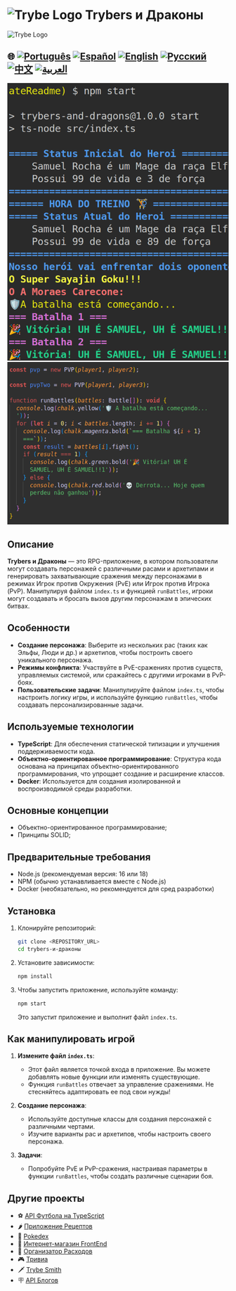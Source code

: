 # <img src="https://agenciars.com.br/wp-content/uploads/2022/06/Trybe.png" alt="Trybe Logo" width="52" height="30" /> Trybers и Драконы
<img src="https://agenciars.com.br/wp-content/uploads/2022/06/Trybe.png" alt="Trybe Logo" width="52" height="30" />

## 🌐 [![Português](https://img.shields.io/badge/Português-green)](https://github.com/SamuelRocha91/trybeAndDragons/blob/main/README.md) [![Español](https://img.shields.io/badge/Español-yellow)](https://github.com/SamuelRocha91/trybeAndDragons/blob/main/README_es.md) [![English](https://img.shields.io/badge/English-blue)](https://github.com/SamuelRocha91/trybeAndDragons/blob/main/README_en.md) [![Русский](https://img.shields.io/badge/Русский-lightgrey)](https://github.com/SamuelRocha91/trybeAndDragons/blob/main/README_ru.md) [![中文](https://img.shields.io/badge/中文-red)](https://github.com/SamuelRocha91/trybeAndDragons/blob/main/README_ch.md) [![العربية](https://img.shields.io/badge/العربية-orange)](https://github.com/SamuelRocha91/trybeAndDragons/blob/main/README_ar.md)

![Предпросмотр приложения](./assets/picture.png)
![Предпросмотр приложения](./assets/pictureTwo.png)

## Описание

**Trybers и Драконы** — это RPG-приложение, в котором пользователи могут создавать персонажей с различными расами и архетипами и генерировать захватывающие сражения между персонажами в режимах Игрок против Окружения (PvE) или Игрок против Игрока (PvP). Манипулируя файлом `index.ts` и функцией `runBattles`, игроки могут создавать и бросать вызов другим персонажам в эпических битвах.

## Особенности

- **Создание персонажа**: Выберите из нескольких рас (таких как Эльфы, Люди и др.) и архетипов, чтобы построить своего уникального персонажа.
- **Режимы конфликта**: Участвуйте в PvE-сражениях против существ, управляемых системой, или сражайтесь с другими игроками в PvP-боях.
- **Пользовательские задачи**: Манипулируйте файлом `index.ts`, чтобы настроить логику игры, и используйте функцию `runBattles`, чтобы создавать персонализированные задачи.

## Используемые технологии

- **TypeScript**: Для обеспечения статической типизации и улучшения поддерживаемости кода.
- **Объектно-ориентированное программирование**: Структура кода основана на принципах объектно-ориентированного программирования, что упрощает создание и расширение классов.
- **Docker**: Используется для создания изолированной и воспроизводимой среды разработки.

## Основные концепции

- Объектно-ориентированное программирование;
- Принципы SOLID;

## Предварительные требования

- Node.js (рекомендуемая версия: 16 или 18)
- NPM (обычно устанавливается вместе с Node.js)
- Docker (необязательно, но рекомендуется для сред разработки)

## Установка

1. Клонируйте репозиторий:

   ```bash
   git clone <REPOSITORY_URL>
   cd trybers-и-драконы
   ```

2. Установите зависимости:

   ```bash
   npm install
   ```

3. Чтобы запустить приложение, используйте команду:

   ```bash
   npm start
   ```

   Это запустит приложение и выполнит файл `index.ts`.

## Как манипулировать игрой

1. **Измените файл `index.ts`**: 
   - Этот файл является точкой входа в приложение. Вы можете добавлять новые функции или изменять существующие.
   - Функция `runBattles` отвечает за управление сражениями. Не стесняйтесь адаптировать ее под свои нужды!

2. **Создание персонажа**:
   - Используйте доступные классы для создания персонажей с различными чертами.
   - Изучите варианты рас и архетипов, чтобы настроить своего персонажа.

3. **Задачи**:
   - Попробуйте PvE и PvP-сражения, настраивая параметры в функции `runBattles`, чтобы создать различные сценарии боя.

## Другие проекты

- ⚽ [API Футбола на TypeScript](https://github.com/SamuelRocha91/trybeFutebolClube/blob/main/README_ru.md)
- 🌶️ [Приложение Рецептов](https://github.com/SamuelRocha91/ProjectRecipesApp/blob/main/README_ru.md)
- 🐣 [Pokedex](https://github.com/SamuelRocha91/pokedex/blob/main/README_ru.md)
- 🏪 [Интернет-магазин FrontEnd](https://github.com/SamuelRocha91/project-frontend-online-store/blob/main/README_ru.md)
- 👛 [Организатор Расходов](https://github.com/SamuelRocha91/project-trybewallet/blob/main/README_ru.md)
- 🎮 [Тривиа](https://github.com/SamuelRocha91/trivia_game/blob/main/README_ru.md)
- 🗡️ [Trybe Smith](https://github.com/SamuelRocha91/TrybeSmith/blob/main/README_ru.md)
- 🪧 [API Блогов](https://github.com/SamuelRocha91/BlogsApi/blob/main/README_ru.md)

